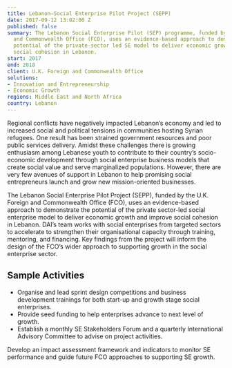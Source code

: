 ```yaml
---
title: Lebanon—Social Enterprise Pilot Project (SEPP)
date: 2017-09-12 13:02:00 Z
published: false
summary: The Lebanon Social Enterprise Pilot (SEP) programme, funded by the U.K. Foreign
  and Commonwealth Office (FCO), uses an evidence-based approach to demonstrate the
  potential of the private-sector led SE model to deliver economic growth and improve
  social cohesion in Lebanon.
start: 2017
end: 2018
client: U.K. Foreign and Commonwealth Office
solutions:
- Innovation and Entrepreneurship
- Economic Growth
regions: Middle East and North Africa
country: Lebanon
---
```


Regional conflicts have negatively impacted Lebanon’s economy and led to increased social and political tensions in communities hosting Syrian refugees. One result has been strained government resources and poor public services delivery. Amidst these challenges there is growing enthusiasm among Lebanese youth to contribute to their country’s socio-economic development through social enterprise business models that create social value and serve marginalized populations. However, there are very few avenues of support in Lebanon to help promising social entrepreneurs launch and grow new mission-oriented businesses. 

The Lebanon Social Enterprise Pilot Project (SEPP), funded by the U.K. Foreign and Commonwealth Office (FCO), uses an evidence-based approach to demonstrate the potential of the private sector-led social enterprise model to deliver economic growth and improve social cohesion in Lebanon. DAI’s team works with social enterprises from targeted sectors to accelerate to strengthen their organisational capacity through training, mentoring, and financing. Key findings from the project will inform the design of the FCO’s wider approach to supporting growth in the social enterprise sector.  

## Sample Activities

* Organise and lead sprint design competitions and business development trainings for both start-up and growth stage social enterprises. 
* Provide seed funding to help enterprises advance to next level of growth. 
* Establish a monthly SE Stakeholders Forum and a quarterly International Advisory Committee to advise on project activities.

Develop an impact assessment framework and indicators to monitor SE performance and guide future FCO approaches to supporting SE growth.